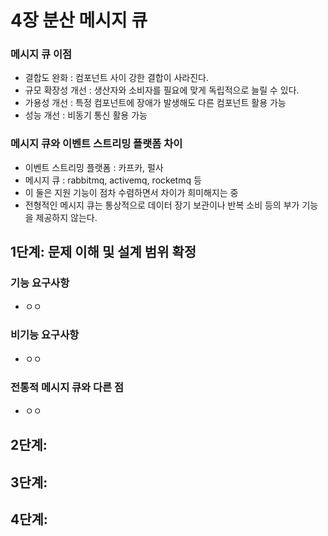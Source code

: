 # 4장 분산 메시지 큐
### 메시지 큐 이점
 * 결합도 완화 : 컴포넌트 사이 강한 결합이 사라진다.
 * 규모 확장성 개선 : 생산자와 소비자를 필요에 맞게 독립적으로 늘릴 수 있다.
 * 가용성 개선 : 특정 컴포넌트에 장애가 발생해도 다른 컴포넌트 활용 가능
 * 성능 개선 : 비동기 통신 활용 가능

### 메시지 큐와 이벤트 스트리밍 플랫폼 차이
 * 이벤트 스트리밍 플랫폼 : 카프카, 펄사
 * 메시지 큐 : rabbitmq, activemq, rocketmq 등
 * 이 둘은 지원 기능이 점차 수렴하면서 차이가 희미해지는 중
 * 전형적인 메시지 큐는 통상적으로 데이터 장기 보관이나 반복 소비 등의 부가 기능을 제공하지 않는다.

## 1단계: 문제 이해 및 설계 범위 확정
### 기능 요구사항
 * ㅇㅇ

### 비기능 요구사항
 * ㅇㅇ

### 전통적 메시지 큐와 다른 점
 * ㅇㅇ

## 2단계:


## 3단계:


## 4단계:

